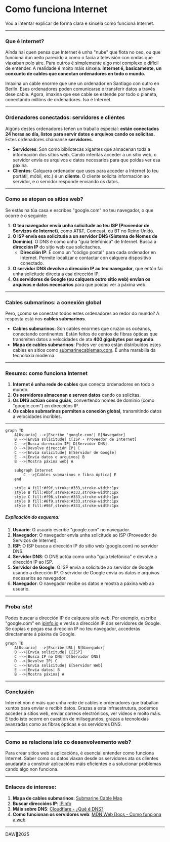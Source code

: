 # Como funciona Internet

Vou a intentar explicar de forma clara e sinxela como funciona Internet. 

---

### **Que é Internet?**

Aínda hai quen pensa que Internet é unha "nube" que flota no ceo, ou que funciona dun xeito parecido a como o facía a televisión con ondas que viaxaban polo aire. Para outros é simplemente algo moi complexo e difícil de entender. A realidade é moito máis sinxela. **Internet é, basicamente, un conxunto de cables que conectan ordenadores en todo o mundo.** 

Imaxina un cable enorme que une un ordenador en Santiago con outro en Berlín. Eses ordenadores poden comunicarse e transferir datos a través dese cable. Agora, imaxina que ese cable se estende por todo o planeta, conectando millóns de ordenadores. Iso é Internet.

---

### **Ordenadores conectados: servidores e clientes**

Algúns destes ordenadores teñen un traballo especial: **están conectados 24 horas ao día, listos para servir datos e arquivos cando os solicitas.** Estes ordenadores chámanse **servidores**. 

- **Servidores**: Son como bibliotecas xigantes que almacenan toda a información dos sitios web. Cando intentas acceder a un sitio web, o servidor envía os arquivos e datos necesarios para que poidas ver esa páxina.
- **Clientes**: Calquera ordenador que uses para acceder a Internet (o teu portátil, móbil, etc.) é un **cliente**. O cliente solicita información ao servidor, e o servidor responde enviando os datos.

---

### **Como se atopan os sitios web?**

Se estás na túa casa e escribes "google.com" no teu navegador, o que ocorre é o seguinte:

1. **O teu navegador envía unha solicitude ao teu ISP (Proveedor de Servizos de Internet)**, como AT&T, Comcast, ou BT no Reino Unido.
2. **O ISP envía esa solicitude a un servidor DNS (Sistema de Nomes de Dominio)**. O DNS é como unha "guía telefónica" de Internet. Busca a **dirección IP** do sitio web que solicitaches.
   - **Dirección IP**: É como un "código postal" para cada ordenador en Internet. Permite localizar e contactar con calquera dispositivo conectado.
3. **O servidor DNS devolve a dirección IP ao teu navegador**, que entón fai unha solicitude directa a esa dirección IP.
4. **Os servidores de Google (ou calquera outro sitio web) envían os arquivos e datos necesarios** para que poidas ver a páxina web.

---

### **Cables submarinos: a conexión global**

Pero, ¿como se conectan todos estes ordenadores ao redor do mundo? A resposta está nos **cables submarinos**. 

- **Cables submarinos**: Son cables enormes que cruzan os océanos, conectando continentes. Están feitos de centos de fibras ópticas que transmiten datos a velocidades de ata **400 gigabytes por segundo**.
- **Mapa de cables submarinos**: Podes ver como están distribuídos estes cables en sitios como [submarinecablemap.com](https://www.submarinecablemap.com). É unha marabilla da tecnoloxía moderna.

---

### **Resumo: como funciona Internet**

1. **Internet é unha rede de cables** que conecta ordenadores en todo o mundo.
2. **Os servidores almacenan e serven datos** cando os solicitas.
3. **Os DNS actúan como guías**, convertendo nomes de dominio (como "google.com") en direccións IP.
4. **Os cables submarinos permiten a conexión global**, transmitindo datos a velocidades incribles.

---

```mermaid
graph TD
    A[Usuario] -->|Escribe 'google.com'| B[Navegador]
    B -->|Envía solicitude| C[ISP - Proveedor de Internet]
    C -->|Busca dirección IP| D[Servidor DNS]
    D -->|Devolve dirección IP| C
    C -->|Envía solicitude| E[Servidor de Google]
    E -->|Envía datos e arquivos| B
    B -->|Mostra páxina web| A

    subgraph Internet
        C -->|Cables submarinos e fibra óptica| E
    end

    style A fill:#f9f,stroke:#333,stroke-width:1px
    style B fill:#bbf,stroke:#333,stroke-width:1px
    style C fill:#f96,stroke:#333,stroke-width:1px
    style D fill:#6f9,stroke:#333,stroke-width:1px
    style E fill:#96f,stroke:#333,stroke-width:1px
```

##### **Explicación do esquema**:

1. **Usuario**: O usuario escribe "google.com" no navegador.
2. **Navegador**: O navegador envía unha solicitude ao ISP (Proveedor de Servizos de Internet).
3. **ISP**: O ISP busca a dirección IP do sitio web (google.com) no servidor DNS.
4. **Servidor DNS**: O DNS actúa como unha "guía telefónica" e devolve a dirección IP ao ISP.
5. **Servidor de Google**: O ISP envía a solicitude ao servidor de Google usando a dirección IP. O servidor de Google envía os datos e arquivos necesarios ao navegador.
6. **Navegador**: O navegador recibe os datos e mostra a páxina web ao usuario.

---

### **Proba isto!**

Podes buscar a dirección IP de calquera sitio web. Por exemplo, escribe "google.com" en [ipinfo.io](https://ipinfo.io) e verás a dirección IP dos servidores de Google. Se copias e pegas esa dirección IP no teu navegador, accederás directamente á páxina de Google.

```mermaid
graph TD
    A[Usuario] -->|Escribe URL| B[Navegador]
    B -->|Envía solicitude| C[ISP]
    C -->|Busca IP no DNS| D[Servidor DNS]
    D -->|Devolve IP| C
    C -->|Envía solicitude| E[Servidor Web]
    E -->|Envía datos| B
    B -->|Mostra páxina| A
```



---

### **Conclusión**

Internet non é máis que unha rede de cables e ordenadores que traballan xuntos para enviar e recibir datos. Grazas a esta infraestrutura, podemos acceder a sitios web, enviar correos electrónicos, ver vídeos e moito máis. E todo isto ocorre en cuestión de milisegundos, grazas a tecnoloxías avanzadas como as fibras ópticas e os servidores DNS.

---

### **Como se relaciona isto co desenvolvemento web?**

Para crear sitios web e aplicacións, é esencial entender como funciona Internet. Saber como os datos viaxan desde os servidores ata os clientes axudarate a construír aplicacións máis eficientes e a solucionar problemas cando algo non funciona.

---


### **Enlaces de interese**:

1. **Mapa de cables submarinos**: [Submarine Cable Map](https://www.submarinecablemap.com)
2. **Buscar direccións IP**: [IPinfo](https://ipinfo.io)
3. **Máis sobre DNS**: [Cloudflare - ¿Qué é DNS?](https://www.cloudflare.com/es-es/learning/dns/what-is-dns/)
4. **Como funcionan os servidores web**: [MDN Web Docs - Como funciona a web](https://developer.mozilla.org/es/docs/Learn/Common_questions/How_does_the_Internet_work)

---
DAW🧊2025